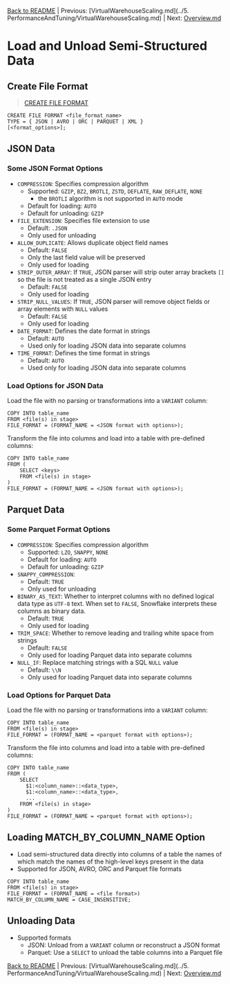 [Back to README](../README.md) | Previous: [VirtualWarehouseScaling.md](../5. PerformanceAndTuning/VirtualWarehouseScaling.md) | Next: [Overview.md](Overview.md)

# Load and Unload Semi-Structured Data #

## Create File Format ##
> [CREATE FILE FORMAT](https://docs.snowflake.com/en/sql-reference/sql/create-file-format)
```
CREATE FILE FORMAT <file_format_name>
TYPE = { JSON | AVRO | ORC | PARQUET | XML }
[<format_options>];
```

## JSON Data ##

### Some JSON Format Options ###
* `COMPRESSION`: Specifies compression algorithm
  * Supported: `GZIP`, `BZ2`, `BROTLI`, `ZSTD`, `DEFLATE`, `RAW_DEFLATE`, `NONE`
    * the `BROTLI` algorithm is not supported in `AUTO` mode
  * Default for loading: `AUTO`
  * Default for unloading: `GZIP`
* `FILE_EXTENSION`: Specifies file extension to use
  * Default: `.JSON` 
  * Only used for unloading
* `ALLOW_DUPLICATE`: Allows duplicate object field names
  * Default: `FALSE`
  * Only the last field value will be preserved
  * Only used for loading
* `STRIP_OUTER_ARRAY`: If `TRUE`, JSON parser will strip outer array brackets `[]` so the file is not treated as a single JSON entry
  * Default: `FALSE`
  * Only used for loading
* `STRIP_NULL_VALUES`: If `TRUE`, JSON parser will remove object fields or array elements with `NULL` values
  * Default: `FALSE`
  * Only used for loading
* `DATE_FORMAT`: Defines the date format in strings
  * Default: `AUTO`
  * Used only for loading JSON data into separate columns
* `TIME_FORMAT`: Defines the time format in strings
  * Default: `AUTO`
  * Used only for loading JSON data into separate columns

### Load Options for JSON Data ###
Load the file with no parsing or transformations into a `VARIANT` column:
```
COPY INTO table_name
FROM <file(s) in stage>
FILE_FORMAT = (FORMAT_NAME = <JSON format with options>);
```
Transform the file into columns and load into a table with pre-defined columns:
```
COPY INTO table_name
FROM (
    SELECT <keys>
    FROM <file(s) in stage>
)
FILE_FORMAT = (FORMAT_NAME = <JSON format with options>);
```

## Parquet Data ##

### Some Parquet Format Options ###
* `COMPRESSION`: Specifies compression algorithm
  * Supported: `LZO`, `SNAPPY`, `NONE`
  * Default for loading: `AUTO`
  * Default for unloading: `GZIP`
* `SNAPPY_COMPRESSION`:
  * Default: `TRUE`
  * Only used for unloading
* `BINARY_AS_TEXT`: Whether to interpret columns with no defined logical data type as `UTF-8` text. When set to `FALSE`, Snowflake interprets these columns as binary data.
  * Default: `TRUE`
  * Only used for loading
* `TRIM_SPACE`: Whether to remove leading and trailing white space from strings
  * Default: `FALSE`
  * Only used for loading Parquet data into separate columns
* `NULL_IF`: Replace matching strings with a SQL `NULL` value
  * Default: `\\N`
  * Only used for loading Parquet data into separate columns

### Load Options for Parquet Data ###
Load the file with no parsing or transformations into a `VARIANT` column:
```
COPY INTO table_name
FROM <file(s) in stage>
FILE_FORMAT = (FORMAT_NAME = <parquet format with options>);
```
Transform the file into columns and load into a table with pre-defined columns:
```
COPY INTO table_name
FROM (
    SELECT
      $1:<column_name>::<data_type>,
      $1:<column_name>::<data_type>,
      ...
    FROM <file(s) in stage>
)
FILE_FORMAT = (FORMAT_NAME = <parquet format with options>);
```

## Loading MATCH_BY_COLUMN_NAME Option ##
* Load semi-structured data directly into columns of a table the names of which match the names of the high-level keys present in the data
* Supported for JSON, AVRO, ORC and Parquet file formats
```
COPY INTO table_name
FROM <file(s) in stage>
FILE_FORMAT = (FORMAT_NAME = <file format>)
MATCH_BY_COLUMN_NAME = CASE_INSENSITIVE;
```

## Unloading Data ##
* Supported formats
  * JSON: Unload from a `VARIANT` column or reconstruct a JSON format
  * Parquet: Use a `SELECT` to unload the table columns into a Parquet file


[Back to README](../README.md) | Previous: [VirtualWarehouseScaling.md](../5. PerformanceAndTuning/VirtualWarehouseScaling.md) | Next: [Overview.md](Overview.md)
